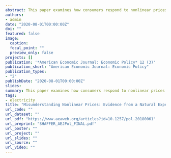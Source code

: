 ```yaml
---
abstract: This paper examines how consumers respond to nonlinear prices. Exploiting a natural experiment with electricity consumers in British Columbia, I find evidence that some households severely misunderstand nonlinear prices| incorrectly perceiving that the marginal price applies to all consumption, not simply the last unit. While small in number, the exaggerated responses by these households have a large effect in aggregate, masking an otherwise predominant response to average price. Previously largely unexplored in the literature, this type of misunderstanding has important economic, policy and methodological implications beyond electricity markets. I estimate the welfare loss for these households to be the equivalent of 10% of annual electricity expenditure.
authors:
- admin
date: "2020-08-01T00:00:00Z"
doi: ""
featured: false
image:
  caption:
  focal_point: ""
  preview_only: false
projects: []
publication: '*American Economic Journal: Economic Policy* 12 (3)'
publication_short: "American Economic Journal: Economic Policy"
publication_types:
- "2"
publishDate: "2020-08-01T00:00:00Z"
slides:
summary: This paper examines how consumers respond to nonlinear prices. Exploiting a natural experiment with electricity consumers in British Columbia, I find evidence that some households severely misunderstand nonlinear prices| incorrectly perceiving that the marginal price applies to all consumption, not simply the last unit. While small in number, the exaggerated responses by these households have a large effect in aggregate, masking an otherwise predominant response to average price. Previously largely unexplored in the literature, this type of misunderstanding has important economic, policy and methodological implications beyond electricity markets. I estimate the welfare loss for these households to be the equivalent of 10% of annual electricity expenditure.
tags:
- electricity
title: "Misunderstanding Nonlinear Prices: Evidence from a Natural Experiment on Residential Electricity Demand"
url_code: ""
url_dataset: ""
url_pdf: "https://www.aeaweb.org/articles?id=10.1257/pol.20180061"
url_preprint: "SHAFFER_AEJPol_FINAL.pdf"
url_poster: ""
url_project: ""
url_slides: ""
url_source: ""
url_video: ""
---
```


